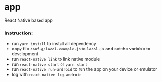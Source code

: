 # app
React Native based app


### Instruction:
- run `yarn install` to install all dependency
- copy file `config/local.example.js` to `local.js` and set the variable to development
- run `react-native link` to link native module
- run `react-native start` or `yarn start`
- run `react-native run-android` to run the app on your device or emulator
- log with `react-native log-android`
